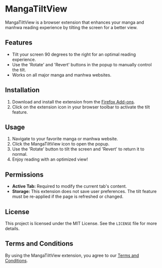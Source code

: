 # MangaTiltView

MangaTiltView is a browser extension that enhances your manga and manhwa reading experience by tilting the screen for a better view.

## Features
- Tilt your screen 90 degrees to the right for an optimal reading experience.
- Use the 'Rotate' and 'Revert' buttons in the popup to manually control the tilt.
- Works on all major manga and manhwa websites.

## Installation
1. Download and install the extension from the [Firefox Add-ons](#).
2. Click on the extension icon in your browser toolbar to activate the tilt feature.

## Usage
1. Navigate to your favorite manga or manhwa website.
2. Click the MangaTiltView icon to open the popup.
3. Use the 'Rotate' button to tilt the screen and 'Revert' to return it to normal.
4. Enjoy reading with an optimized view!

## Permissions
- **Active Tab:** Required to modify the current tab's content.
- **Storage:** This extension does not save user preferences. The tilt feature must be re-applied if the page is refreshed or changed.

## License
This project is licensed under the MIT License. See the `LICENSE` file for more details.

## Terms and Conditions

By using the MangaTiltView extension, you agree to our [Terms and Conditions](https://github.com/alex-c-t/MangaTiltView/blob/dcc54a1a4698ad4c2ba2c7fcbae550ff4140317c/TERMS.md).